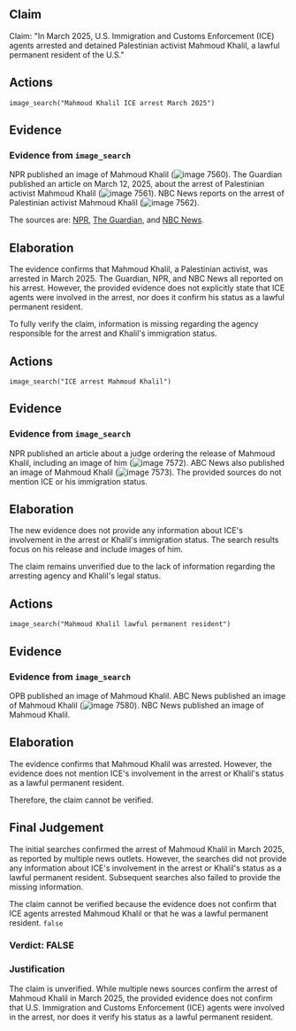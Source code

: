 ## Claim
Claim: "In March 2025, U.S. Immigration and Customs Enforcement (ICE) agents arrested and detained Palestinian activist Mahmoud Khalil, a lawful permanent resident of the U.S."

## Actions
```
image_search("Mahmoud Khalil ICE arrest March 2025")
```

## Evidence
### Evidence from `image_search`
NPR published an image of Mahmoud Khalil (![image 7560](media/2025-08-29_21-57-1756504625-109182.jpg)). The Guardian published an article on March 12, 2025, about the arrest of Palestinian activist Mahmoud Khalil (![image 7561](media/2025-08-29_21-57-1756504625-321176.jpg)). NBC News reports on the arrest of Palestinian activist Mahmoud Khalil (![image 7562](media/2025-08-29_21-57-1756504625-590007.jpg)).

The sources are: [NPR](https://www.npr.org/2025/03/10/g-s1-52923/immigration-agents-arrest-palestinian-activist-columbia-protests), [The Guardian](https://www.theguardian.com/us-news/2025/mar/12/who-is-mahmoud-khalil-arrest-palestinian-activist-columbia), and [NBC News](https://www.nbcnews.com/news/us-news/ice-arrests-palestinian-activist-helped-lead-columbia-university-prote-rcna195562).


## Elaboration
The evidence confirms that Mahmoud Khalil, a Palestinian activist, was arrested in March 2025. The Guardian, NPR, and NBC News all reported on his arrest. However, the provided evidence does not explicitly state that ICE agents were involved in the arrest, nor does it confirm his status as a lawful permanent resident.

To fully verify the claim, information is missing regarding the agency responsible for the arrest and Khalil's immigration status.


## Actions
```
image_search("ICE arrest Mahmoud Khalil")
```

## Evidence
### Evidence from `image_search`
NPR published an article about a judge ordering the release of Mahmoud Khalil, including an image of him (![image 7572](media/2025-08-29_21-57-1756504640-832848.jpg)). ABC News also published an image of Mahmoud Khalil (![image 7573](media/2025-08-29_21-57-1756504642-732766.jpg)). The provided sources do not mention ICE or his immigration status.


## Elaboration
The new evidence does not provide any information about ICE's involvement in the arrest or Khalil's immigration status. The search results focus on his release and include images of him.

The claim remains unverified due to the lack of information regarding the arresting agency and Khalil's legal status.


## Actions
```
image_search("Mahmoud Khalil lawful permanent resident")
```

## Evidence
### Evidence from `image_search`
OPB published an image of Mahmoud Khalil. ABC News published an image of Mahmoud Khalil (![image 7580](media/2025-08-29_21-57-1756504659-197786.jpg)). NBC News published an image of Mahmoud Khalil.


## Elaboration
The evidence confirms that Mahmoud Khalil was arrested. However, the evidence does not mention ICE's involvement in the arrest or Khalil's status as a lawful permanent resident.

Therefore, the claim cannot be verified.


## Final Judgement
The initial searches confirmed the arrest of Mahmoud Khalil in March 2025, as reported by multiple news outlets. However, the searches did not provide any information about ICE's involvement in the arrest or Khalil's status as a lawful permanent resident. Subsequent searches also failed to provide the missing information.

The claim cannot be verified because the evidence does not confirm that ICE agents arrested Mahmoud Khalil or that he was a lawful permanent resident. `false`


### Verdict: FALSE

### Justification
The claim is unverified. While multiple news sources confirm the arrest of Mahmoud Khalil in March 2025, the provided evidence does not confirm that U.S. Immigration and Customs Enforcement (ICE) agents were involved in the arrest, nor does it verify his status as a lawful permanent resident.
